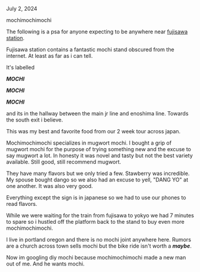 July 2, 2024

mochimochimochi

The following is a psa for anyone expecting to be anywhere near [fujisawa station](https://en.wikipedia.org/wiki/Fujisawa_Station).

Fujisawa station contains a fantastic mochi stand obscured from the internet. At least as far as i can tell.

It's labelled

***MOCHI***

***MOCHI***

***MOCHI***

and its in the hallway between the main jr line and enoshima line. Towards the south exit i believe.

This was my best and favorite food from our 2 week tour across japan.

Mochimochimochi specializes in mugwort mochi. I bought a grip of mugwort mochi for the purpose of trying something new and the excuse to say mugwort a lot. In honesty it was novel and tasty but not the best variety available. Still good, still recommend mugwort.

They have many flavors but we only tried a few. Stawberry was incredible. My spouse bought dango so we also had an excuse to yell, "DANG YO" at one another. It was also very good.

Everything except the sign is in japanese so we had to use our phones to read flavors.

While we were waiting for the train from fujisawa to yokyo we had 7 minutes to spare so i hustled off the platform back to the stand to buy even more mochimochimochi.

I live in portland oregon and there is no mochi joint anywhere here. Rumors are a church across town sells mochi but the bike ride isn't worth a ***maybe***.

Now im googling diy mochi because mochimochimochi made a new man out of me. And he wants mochi.
